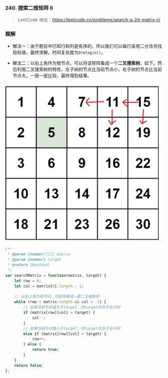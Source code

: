 ### 240. 搜索二维矩阵 II

> LeetCode 地址：https://leetcode.cn/problems/search-a-2d-matrix-ii/

### 题解

* 解法一：由于题目中已知行和列是有序的，所以我们可以每行采用二分法寻找目标值，最终求解。时间复杂度为`O(mlog(n))`。

* 解法二：以右上角作为根节点，可以将该矩阵看成一个**二叉搜索树**，如下。然后利用二叉搜索树的特性，左子树的节点比当前节点小，右子树的节点比当前节点大。一层一层比较，最终得到结果。

![tree](https://raw.githubusercontent.com/kerwin-ly/Blog/main/assets/imgs/algorithm/matrix-search-tree.png)

```js
/**
 * @param {number[][]} matrix
 * @param {number} target
 * @return {boolean}
 */
var searchMatrix = function(matrix, target) {
    let row = 0;
    let col = matrix[0].length - 1;

    // 以右上角为根节点，将矩阵看成一颗二叉搜索树
    while (row < matrix.length && col > -1) {
        // 如果当前节点值大于target，则target存在于左子树
        if (matrix[row][col] > target) {
            col--;
        }
        // 如果当前节点值小于target，则target存在于右子树
        else if (matrix[row][col] < target) {
            row++;
        } else {
            return true;
        }
    }
    return false;
};
```
